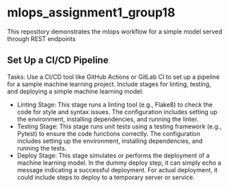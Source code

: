 # mlops_assignment1_group18
This repository demonstrates the mlops workflow for a simple model served through REST endpoints

## Set Up a CI/CD Pipeline

Tasks:
    Use a CI/CD tool like GitHub Actions or GitLab CI to set up a pipeline for a sample machine learning project.
    Include stages for linting, testing, and deploying a simple machine learning model.

* Linting Stage: This stage runs a linting tool (e.g., Flake8) to check the code for style and syntax issues. The configuration includes setting up the environment, installing dependencies, and running the linter.
* Testing Stage: This stage runs unit tests using a testing framework (e.g., Pytest) to ensure the code functions correctly. The configuration includes setting up the environment, installing dependencies, and running the tests.
* Deploy Stage: This stage simulates or performs the deployment of a machine learning model. In the dummy deploy step, it can simply echo a message indicating a successful deployment. For actual deployment, it could include steps to deploy to a temporary server or service.

